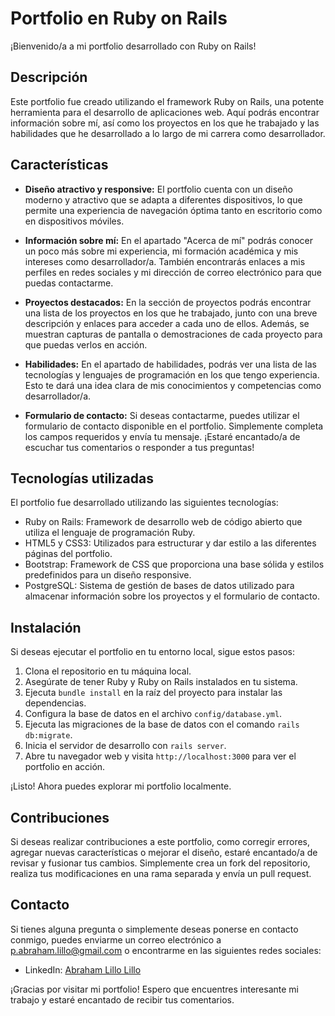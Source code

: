 # Portfolio en Ruby on Rails

¡Bienvenido/a a mi portfolio desarrollado con Ruby on Rails!

## Descripción

Este portfolio fue creado utilizando el framework Ruby on Rails, una potente herramienta para el desarrollo de aplicaciones web. Aquí podrás encontrar información sobre mí, así como los proyectos en los que he trabajado y las habilidades que he desarrollado a lo largo de mi carrera como desarrollador.

## Características

- **Diseño atractivo y responsive:** El portfolio cuenta con un diseño moderno y atractivo que se adapta a diferentes dispositivos, lo que permite una experiencia de navegación óptima tanto en escritorio como en dispositivos móviles.

- **Información sobre mí:** En el apartado "Acerca de mí" podrás conocer un poco más sobre mi experiencia, mi formación académica y mis intereses como desarrollador/a. También encontrarás enlaces a mis perfiles en redes sociales y mi dirección de correo electrónico para que puedas contactarme.

- **Proyectos destacados:** En la sección de proyectos podrás encontrar una lista de los proyectos en los que he trabajado, junto con una breve descripción y enlaces para acceder a cada uno de ellos. Además, se muestran capturas de pantalla o demostraciones de cada proyecto para que puedas verlos en acción.

- **Habilidades:** En el apartado de habilidades, podrás ver una lista de las tecnologías y lenguajes de programación en los que tengo experiencia. Esto te dará una idea clara de mis conocimientos y competencias como desarrollador/a.

- **Formulario de contacto:** Si deseas contactarme, puedes utilizar el formulario de contacto disponible en el portfolio. Simplemente completa los campos requeridos y envía tu mensaje. ¡Estaré encantado/a de escuchar tus comentarios o responder a tus preguntas!

## Tecnologías utilizadas

El portfolio fue desarrollado utilizando las siguientes tecnologías:

- Ruby on Rails: Framework de desarrollo web de código abierto que utiliza el lenguaje de programación Ruby.
- HTML5 y CSS3: Utilizados para estructurar y dar estilo a las diferentes páginas del portfolio.
- Bootstrap: Framework de CSS que proporciona una base sólida y estilos predefinidos para un diseño responsive.
- PostgreSQL: Sistema de gestión de bases de datos utilizado para almacenar información sobre los proyectos y el formulario de contacto.

## Instalación

Si deseas ejecutar el portfolio en tu entorno local, sigue estos pasos:

1. Clona el repositorio en tu máquina local.
2. Asegúrate de tener Ruby y Ruby on Rails instalados en tu sistema.
3. Ejecuta `bundle install` en la raíz del proyecto para instalar las dependencias.
4. Configura la base de datos en el archivo `config/database.yml`.
5. Ejecuta las migraciones de la base de datos con el comando `rails db:migrate`.
6. Inicia el servidor de desarrollo con `rails server`.
7. Abre tu navegador web y visita `http://localhost:3000` para ver el portfolio en acción.

¡Listo! Ahora puedes explorar mi portfolio localmente.

## Contribuciones

Si deseas realizar contribuciones a este portfolio, como corregir errores, agregar nuevas características o mejorar el diseño, estaré encantado/a de revisar y fusionar tus cambios. Simplemente crea un fork del repositorio, realiza tus modificaciones en una rama separada y envía un pull request.

## Contacto

Si tienes alguna pregunta o simplemente deseas ponerse en contacto conmigo, puedes enviarme un correo electrónico a p.abraham.lillo@gmail.com o encontrarme en las siguientes redes sociales:

- LinkedIn: [Abraham Lillo Lillo](https://www.linkedin.com/in/abraham-lillo-lillo/)

¡Gracias por visitar mi portfolio! Espero que encuentres interesante mi trabajo y estaré encantado de recibir tus comentarios.
